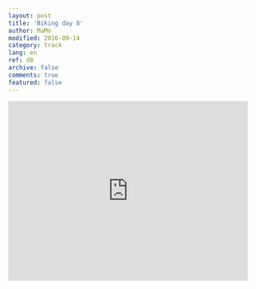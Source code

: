 ```yaml
---   
layout: post 
title: 'Biking day 8'  
author: MaMo 
modified: 2016-09-14
category: track 
lang: en 
ref: d8
archive: false 
comments: true 
featured: false 
--- 
```


                                                                                                                                                                                                                                                                                                                                                                                     

<iframe width='480' height='360' src='http://track-kit.net/maps_s3/?v=embed&track=229810.gpx' frameborder='0' allowfullscreen></iframe>